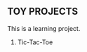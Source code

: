 <!-- @format -->

## TOY PROJECTS

$\mathrm {\text{This is a learning project.}}$

1. $\mathrm {\text{Tic-Tac-Toe}}$
